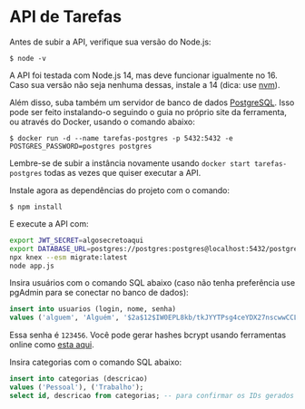 # API de Tarefas

Antes de subir a API, verifique sua versão do Node.js:

```
$ node -v
```

A API foi testada com Node.js 14, mas deve funcionar igualmente no 16. Caso sua versão não seja nenhuma dessas, instale a 14 (dica: use [nvm](https://github.com/nvm-sh/nvm)).

Além disso, suba também um servidor de banco de dados [PostgreSQL](https://www.postgresql.org/). Isso pode ser feito instalando-o seguindo o guia no próprio site da ferramenta, ou através do Docker, usando o comando abaixo:

```
$ docker run -d --name tarefas-postgres -p 5432:5432 -e POSTGRES_PASSWORD=postgres postgres
```

Lembre-se de subir a instância novamente usando `docker start tarefas-postgres` todas as vezes que quiser executar a API.

Instale agora as dependências do projeto com o comando:

```
$ npm install
```

E execute a API com:

```sh
export JWT_SECRET=algosecretoaqui
export DATABASE_URL=postgres://postgres:postgres@localhost:5432/postgres2
npx knex --esm migrate:latest
node app.js
```

Insira usuários com o comando SQL abaixo (caso não tenha preferência use pgAdmin para se conectar no banco de dados):

```sql
insert into usuarios (login, nome, senha)
values ('alguem', 'Alguém', '$2a$12$IW0EPL8kb/tkJYYTPsg4ceYDX27nscwwCCLHKteNhb2RDMyEFvzNu');
```

Essa senha é `123456`. Você pode gerar hashes bcrypt usando ferramentas online como [esta aqui](https://bcrypt-generator.com/).

Insira categorias com o comando SQL abaixo:

```sql
insert into categorias (descricao)
values ('Pessoal'), ('Trabalho');
select id, descricao from categorias; -- para confirmar os IDs gerados
```

